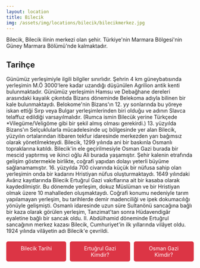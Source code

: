 ```yaml
---
layout: location
title: Bilecik
img: /assets/img/locations/bilecik/bilecikmerkez.jpg
---
```


Bilecik, Bilecik ilinin merkezi olan şehir. Türkiye'nin Marmara Bölgesi'nin Güney Marmara Bölümü'nde kalmaktadır. 

## Tarihçe

Günümüz yerleşimiyle ilgili bilgiler sınırlıdır. 
Şehrin 4 km güneybatısında yerleşimin M.Ö 3000'lere kadar uzandığı düşünülen Agrilion antik kenti bulunmaktadır. 
Günümüz yerleşimin Hamsu ve Debağhane dereleri arasındaki kayalık çıkıntıda Bizans döneminde Belekoma adıyla bilinen bir kale bulunmaktaydı.
Belokome'nin Bizans'ın 12. yy sonlarında bu yöreye iskan ettiği Sırp veya Bulgar yerleşimlerinden biri olduğu ve adının Slavca telaffuz edildiği varsayılmalıdır. 
(Rumca ismin Bilecük yerine Türkçede *Vilegüme/Veligöme gibi bir şekil almış olması gerekirdi.) 13. yüzyılda Bizans'ın Selçuklularla mücadelesinde uç bölgesinde yer alan Bilecik, yüzyılın ortalarından itibaren tekfur idaresinde merkezden yarı bağımsız olarak yönetilmekteydi. 
Bilecik, 1299 yılında ani bir baskınla Osmanlı topraklarına katıldı. 
Bilecik'in ele geçirilmesiyle Osman Gazi burada bir mescid yaptırmış ve ikinci oğlu Ali burada yaşamıştır. 
Şehir kalenin etrafında gelişim göstermekle birlikte, coğrafi yapıdan dolayı yeterli büyüme sağlanamamıştır. 16. yüzyılda 700 civarında küçük bir nüfusa sahip olan yerleşimin onda bir kadarını Hristiyan nüfus oluşturmaktaydı. 
1649 yılındaki Avârız kayıtlarında Bilecik Ertuğrul Gazi vakıflarına ait bir kasaba olarak kaydedilmiştir. 
Bu dönemde yerleşim, dokuz Müslüman ve bir Hristiyan olmak üzere 10 mahalleden oluşmaktaydı. 
Coğrafi konumu nedeniyle tarım yapılamayan yerleşim, bu tarihlerde demir madenciliği ve ipek dokumacılığı yönüyle gelişmişti. 
Osmanlı idaresinde uzun süre Sultanönü sancağına bağlı bir kaza olarak görülen yerleşim, Tanzimat'tan sonra Hüdavendigâr eyaletine bağlı bir sancak oldu. 
II. Abdülhamid döneminde Ertuğrul sancağının merkez kazası Bilecik, Cumhuriyet'in ilk yıllarında vilâyet oldu. 
1924 yılında vilâyetin adı Bilecik'e çevrildi.

<div style="display: flex; justify-content: space-between; margin-top: 20px; gap: 10px;">
    <a href="#" class="button" style="display: inline-block; padding: 10px 20px; background-color: #dc3545; color: white; text-decoration: none; border-radius: 5px; text-align: center; flex: 1;">Bilecik Tarihi</a>
    <a href="#" class="button" style="display: inline-block; padding: 10px 20px; background-color: #dc3545; color: white; text-decoration: none; border-radius: 5px; text-align: center; flex: 1;">Ertuğrul Gazi Kimdir?</a>
    <a href="#" class="button" style="display: inline-block; padding: 10px 20px; background-color: #dc3545; color: white; text-decoration: none; border-radius: 5px; text-align: center; flex: 1;">Osman Gazi Kimdir?</a>
</div>
